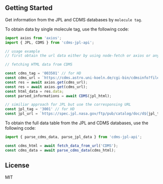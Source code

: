 ## Getting Started

Get information from the JPL and CDMS databases by `molecule tag`.

To obtain data by single molecule tag, use the following code:

```ts
import axios from 'axios';
import { JPL, CDMS } from 'cdms-jpl-api';

// usage example
// first obtain the url data either by using node-fetch or axios or any other library to fetch the HTML data

// fetching HTML data from CDMS

const cdms_tag = '003501' // for HD
const cdms_url = `https://cdms.astro.uni-koeln.de/cgi-bin/cdmsinfo?file=e${tag}.cat`;
const res = await axios.get(cdms_url);
const res = await axios.get(cdms_url);
const html_data = res.data;
const parsed_informations = await CDMS(jpl_html);

// similiar approach for JPL but use the corresponsing URL
const jpl_tag = '3001' // for HD
const jpl_url = `https://spec.jpl.nasa.gov/ftp/pub/catalog/doc/d${jpl_tag}.cat`;
```

To obtain the full data table from the JPL and CDMS databases, use the following code:

```ts
import { parse_cdms_data, parse_jpl_data } from 'cdms-jpl-api';

const cdms_html = await fetch_data_from_url('CDMS');
const cdms_data = await parse_cdms_data(cdms_html);

```

## License

MIT
